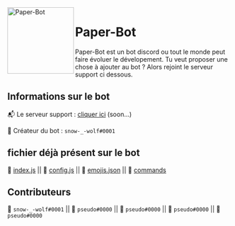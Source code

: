 <img align=left src="https://i.imgur.com/UZLwBM4.png" width="150" alt="Paper-Bot" />

# Paper-Bot
Paper-Bot est un bot discord ou tout le monde peut faire évoluer le dévelopement. Tu veut proposer une chose à ajouter au bot ?
Alors rejoint le serveur support ci dessous.


## Informations sur le bot
📬 Le serveur support : [cliquer ici](https://youtu.be/dQw4w9WgXcQ) (soon...)

📘 Créateur du bot : `snow-_-wolf#0001`

## fichier déjà présent sur le bot
📄 [index.js](https://github.com/imsnowwolf/paper-bot/blob/main/index.js)
|| 📄 [config.js](https://github.com/imsnowwolf/paper-bot/blob/main/config.js)
|| 📄 [emojis.json](https://github.com/imsnowwolf/paper-bot/blob/main/emojis.json)
|| 📁 [commands]()

## Contributeurs
🥇 `snow-_-wolf#0001`
|| 🥇 `pseudo#0000`
|| 🥇 `pseudo#0000`
|| 🥇 `pseudo#0000`
|| 🥇 `pseudo#0000`
